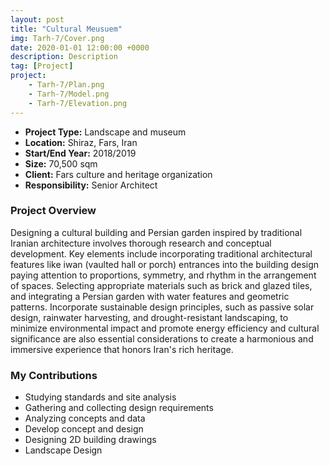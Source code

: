 ```yaml
---
layout: post
title: "Cultural Meusuem"
img: Tarh-7/Cover.png
date: 2020-01-01 12:00:00 +0000
description: Description
tag: [Project]
project:
    - Tarh-7/Plan.png
    - Tarh-7/Model.png
    - Tarh-7/Elevation.png
---
```


- **Project Type:** Landscape and museum
- **Location:** Shiraz, Fars, Iran
- **Start/End Year:** 2018/2019
- **Size:** 70,500 sqm
- **Client:** Fars culture and heritage organization
- **Responsibility:** Senior Architect

### Project Overview

Designing a cultural building and Persian garden inspired by traditional Iranian architecture involves thorough research and conceptual development. Key elements include incorporating traditional architectural features like iwan (vaulted hall or porch) entrances into the building design paying attention to proportions, symmetry, and rhythm in the arrangement of spaces. Selecting appropriate materials such as brick and glazed tiles, and integrating a Persian garden with water features and geometric patterns. Incorporate sustainable design principles, such as passive solar design, rainwater harvesting, and drought-resistant landscaping, to minimize environmental impact and promote energy efficiency and cultural significance are also essential considerations to create a harmonious and immersive experience that honors Iran's rich heritage.

### My Contributions

- Studying standards and site analysis
- Gathering and collecting design requirements
- Analyzing concepts and data
- Develop concept and design
- Designing 2D building drawings
- Landscape Design
